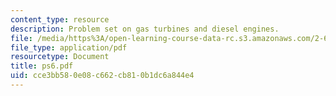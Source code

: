 ```yaml
---
content_type: resource
description: Problem set on gas turbines and diesel engines.
file: /media/https%3A/open-learning-course-data-rc.s3.amazonaws.com/2-611-marine-power-and-propulsion-fall-2006/cce3bb580e08c662cb810b1dc6a844e4_ps6.pdf
file_type: application/pdf
resourcetype: Document
title: ps6.pdf
uid: cce3bb58-0e08-c662-cb81-0b1dc6a844e4
---
```

